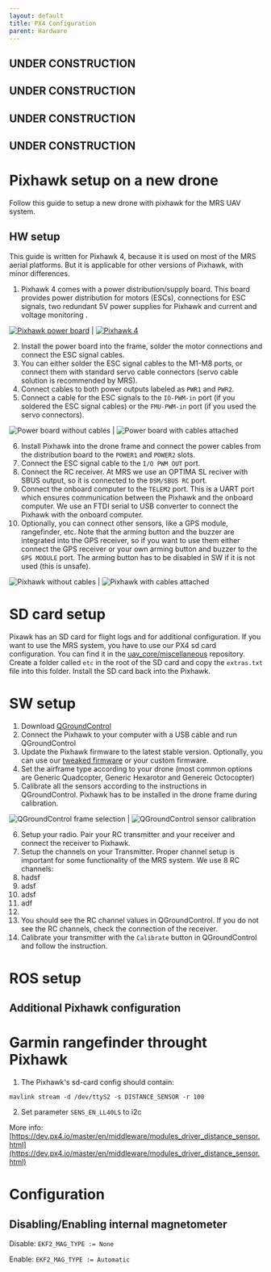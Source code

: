 ```yaml
---
layout: default
title: PX4 Configuration
parent: Hardware
---
```


## UNDER CONSTRUCTION
## UNDER CONSTRUCTION
## UNDER CONSTRUCTION
## UNDER CONSTRUCTION

# Pixhawk setup on a new drone
Follow this guide to setup a new drone with pixhawk for the MRS UAV system.

## HW setup
This guide is written for Pixhawk 4, because it is used on most of the MRS aerial platforms. But it is applicable for other versions of Pixhawk, with minor differences.

1. Pixhawk 4 comes with a power distribution/supply board. This board provides power distribution for motors (ESCs), connections for ESC signals, two redundant 5V power supplies for Pixhawk and current and voltage monitoring .
 
[![](fig/power_board.jpg "Pixhawk power board")](fig/power_board.jpg) | [![](fig/pixhawk4.jpg "Pixhawk 4")](fig/pixhawk4.jpg)

2. Install the power board into the frame, solder the motor connections and connect the ESC signal cables.
3. You can either solder the ESC signal cables to the M1-M8 ports, or connect them with standard servo cable connectors (servo cable solution is recommended by MRS).
4. Connect cables to both power outputs labeled as `PWR1` and `PWR2`.
5. Connect a cable for the ESC signals to the `IO-PWM-in` port (if you soldered the ESC signal cables) or the `FMU-PWM-in` port (if you used the servo connectors).

![](fig/PB_no_cables.jpg "Power board without cables") | ![](fig/PB_with_cables.jpg "Power board with cables attached")

6. Install Pixhawk into the drone frame and connect the power cables from the distribution board to the `POWER1` and `POWER2` slots.
7. Connect the ESC signal cable to the `I/O PWM OUT` port.
8. Connect the RC receiver. At MRS we use an OPTIMA SL reciver with SBUS output, so it is connected to the `DSM/SBUS RC` port.
9. Connect the onboard computer to the `TELEM2` port. This is a UART port which ensures communication between the Pixhawk and the onboard computer. We use an FTDI serial to USB converter to connect the Pixhawk with the onboard computer.
10. Optionally, you can connect other sensors, like a GPS module, rangefinder, etc. Note that the arming button and the buzzer are integrated into the GPS receiver, so if you want to use them either connect the GPS receiver or your own arming button and buzzer to the `GPS MODULE` port. The arming button has to be disabled in SW if it is not used (this is unsafe).

![](fig/Pixhawk_no_cables.jpg "Pixhawk without cables") | ![](fig/Pixhawk_with_cables.jpg "Pixhawk with cables attached")

# SD card setup
Pixawk has an SD card for flight logs and for additional configuration.
If you want to use the MRS system, you have to use our PX4 sd card configuration. You can find it in the [uav_core/miscellaneous](https://github.com/ctu-mrs/uav_core/tree/master/miscellaneous/pixhawk_sdcard_config) repository.
Create a folder called `etc` in the root of the SD card and copy the `extras.txt` file into this folder.
Install the SD card back into the Pixhawk.

#  SW setup
1. Download [QGroundControl](http://qgroundcontrol.com/)
2. Connect the Pixhawk to your computer with a USB cable and run QGroundControl
3. Update the Pixhawk firmware to the latest stable version. Optionally, you can use our [tweaked firmware](https://ctu-mrs.github.io/docs/hardware/px4_firmware.html) or your custom firmware.
4. Set the airframe type according to your drone (most common options are Generic Quadcopter, Generic Hexarotor and Genereic Octocopter)
5. Calibrate all the sensors according to the instructions in QGroundControl. Pixhawk has to be installed in the drone frame during calibration.

![](fig/Qground1.png "QGroundControl frame selection") | ![](fig/Qground2.png "QGroundControl sensor calibration")

6. Setup your radio. Pair your RC transmitter and your receiver and connect the receiver to Pixhawk.
7. Setup the channels on your Transmitter. Proper channel setup is important for some functionality of the MRS system. We use 8 RC channels:
  1. hadsf
  2. adsf
  3. adsf
  4. adf
  5.
8. You should see the RC channel values in QGroundControl. If you do not see the RC channels, check the connection of the receiver.
9. Calibrate your transmitter with the `Calibrate` button in QGroundControl and follow the instruction.

# ROS setup

## Additional Pixhawk configuration

# Garmin rangefinder throught Pixhawk

1. The Pixhawk's sd-card config should contain:
```
mavlink stream -d /dev/ttyS2 -s DISTANCE_SENSOR -r 100
```
2. Set parameter `SENS_EN_LL40LS` to i2c

More info: [https://dev.px4.io/master/en/middleware/modules_driver_distance_sensor.html](https://dev.px4.io/master/en/middleware/modules_driver_distance_sensor.html)

# Configuration

## Disabling/Enabling internal magnetometer

Disable: `EKF2_MAG_TYPE := None`

Enable: `EKF2_MAG_TYPE := Automatic`
